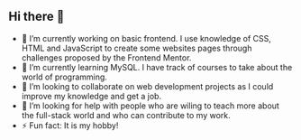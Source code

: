 ## Hi there 👋
- 🔭 I’m currently working on basic frontend. I use knowledge of CSS, HTML and JavaScript to create some websites pages through challenges proposed by the Frontend Mentor.
- 🌱 I’m currently learning MySQL. I have track of courses to take about the world of programming.
- 👯 I’m looking to collaborate on web development projects as I could improve my knowledge and get a job.
- 🤔 I’m looking for help with people who are wiling to teach more about the full-stack world and who can contribute to my work.
- ⚡ Fun fact: It is my hobby!

